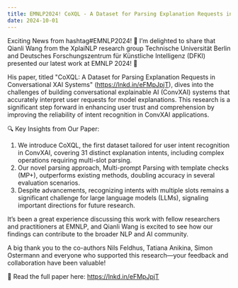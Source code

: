```yaml
---
title: EMNLP2024! CoXQL - A Dataset for Parsing Explanation Requests in Conversational XAI Systems
date: 2024-10-01
---
```


Exciting News from hashtag#EMNLP2024! 🚀
I’m delighted to share that Qianli Wang from the XplaiNLP research group Technische Universität Berlin and Deutsches Forschungszentrum für Künstliche Intelligenz (DFKI) presented our latest work at EMNLP 2024! 🎤

<!--more-->

His paper, titled "CoXQL: A Dataset for Parsing Explanation Requests in Conversational XAI Systems" (https://lnkd.in/eFMpJpjT), dives into the challenges of building conversational explainable AI (ConvXAI) systems that accurately interpret user requests for model explanations. This research is a significant step forward in enhancing user trust and comprehension by improving the reliability of intent recognition in ConvXAI applications.

🔍 Key Insights from Our Paper:
1. We introduce CoXQL, the first dataset tailored for user intent recognition in ConvXAI, covering 31 distinct explanation intents, including complex operations requiring multi-slot parsing.
2. Our novel parsing approach, Multi-prompt Parsing with template checks (MP+), outperforms existing methods, doubling accuracy in several evaluation scenarios.
3. Despite advancements, recognizing intents with multiple slots remains a significant challenge for large language models (LLMs), signaling important directions for future research.

It’s been a great experience discussing this work with fellow researchers and practitioners at EMNLP, and Qianli Wang is excited to see how our findings can contribute to the broader NLP and AI community.

A big thank you to the co-authors Nils Feldhus, Tatiana Anikina, Simon Ostermann and everyone who supported this research—your feedback and collaboration have been valuable!

📄 Read the full paper here: https://lnkd.in/eFMpJpjT
